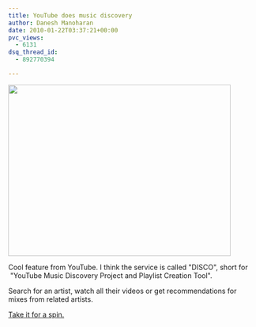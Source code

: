 ```yaml
---
title: YouTube does music discovery
author: Danesh Manoharan
date: 2010-01-22T03:37:21+00:00
pvc_views:
  - 6131
dsq_thread_id:
  - 892770394

---
```

<img loading="lazy" class="alignnone size-medium wp-image-1976" title="You.Tube.Disco" src="/wp-content/uploads/2010/01/You.Tube_.Disco_-450x347.png" alt="" width="450" height="347" srcset="/wp-content/uploads/2010/01/You.Tube_.Disco_-450x347.png 450w, /wp-content/uploads/2010/01/You.Tube_.Disco_.png 981w" sizes="(max-width: 450px) 100vw, 450px" />

Cool feature from YouTube. I think the service is called "DISCO", short for  "YouTube Music Discovery Project and Playlist Creation Tool".

Search for an artist, watch all their videos or get recommendations for mixes from related artists.

[Take it for a spin.][1]

 [1]: http://www.youtube.com/disco